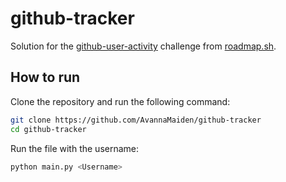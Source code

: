 # github-tracker
Solution for the [github-user-activity](https://roadmap.sh/projects/github-user-activity) challenge from [roadmap.sh](https://roadmap.sh/).

## How to run

Clone the repository and run the following command:

```bash
git clone https://github.com/AvannaMaiden/github-tracker
cd github-tracker
```

Run the file with the username:

```bash
python main.py <Username>
```